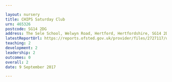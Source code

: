 ```yaml
---

layout: nursery
title: CHIPS Saturday Club
urn: 465326
postcode: SG14 2DG
address: The Sele School, Welwyn Road, Hertford, Hertfordshire, SG14 2DG
latestReportUrl: https://reports.ofsted.gov.uk/provider/files/2727117/urn/465326.pdf
teaching: 2
development: 2
leadership: 2
outcomes: 0
overall: 2
date: 9 September 2017

---
```

